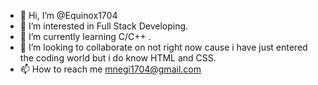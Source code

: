 - 👋 Hi, I’m @Equinox1704
- 👀 I’m interested in Full Stack Developing.
- 🌱 I’m currently learning C/C++ .
- 💞️ I’m looking to collaborate on not right now cause i have just entered the coding world but i do know HTML and CSS.
- 📫 How to reach me mnegi1704@gmail.com

<!---
Equinox1704/Equinox1704 is a ✨ special ✨ repository because its `README.md` (this file) appears on your GitHub profile.
You can click the Preview link to take a look at your changes.
--->
